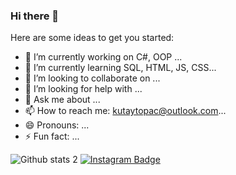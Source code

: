 ### Hi there 👋



Here are some ideas to get you started:

- 🔭 I’m currently working on C#, OOP ...
- 🌱 I’m currently learning  SQL, HTML, JS, CSS...
- 👯 I’m looking to collaborate on ...
- 🤔 I’m looking for help with ...
- 💬 Ask me about ...
- 📫 How to reach me: kutaytopac@outlook.com...
- 😄 Pronouns: ...
- ⚡ Fun fact: ...

![Github stats 2](https://github-readme-stats.vercel.app/api?username=KutayTopac&show_icons=true&theme=radical)
[![Instagram Badge](https://img.shields.io/badge/-Instagram-C13584?style=flat-quare&labelColor=C13584&logo=instagram&logoColor=white&link=link)](https://z-p15.www.instagram.com/kutaytopac/) 
